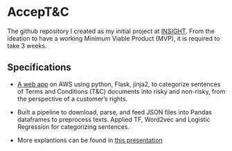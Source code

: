 # AccepT&C
The github repository I created as my initial project at [INSIGHT](https://www.insightdatascience.com/). From the ideation to have a working Minimum Viable Product (MVP), it is required to take 3 weeks.

## Specifications
* [A web app](http://acceptornot.xyz/) on AWS using python, Flask, jinja2, to categorize sentences of Terms and Conditions (T&C) documents into risky and non-risky, from the perspective of a customer’s rights.

* Built a pipeline to download, parse, and feed JSON files into Pandas dataframes to preprocess texts. Applied TF, Word2vec and Logistic Regression for categorizing sentences.

* More explantions can be found in [this presentation](https://docs.google.com/presentation/d/16k3SoxMPiSTVO-VDhaCq4AhCDCRE2SbqmKGFGObqmiM/edit#slide=id.p1)


